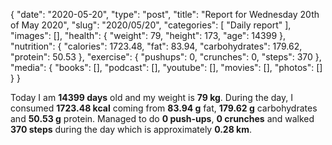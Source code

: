 {
    "date": "2020-05-20",
    "type": "post",
    "title": "Report for Wednesday 20th of May 2020",
    "slug": "2020\/05\/20",
    "categories": [
        "Daily report"
    ],
    "images": [],
    "health": {
        "weight": 79,
        "height": 173,
        "age": 14399
    },
    "nutrition": {
        "calories": 1723.48,
        "fat": 83.94,
        "carbohydrates": 179.62,
        "protein": 50.53
    },
    "exercise": {
        "pushups": 0,
        "crunches": 0,
        "steps": 370
    },
    "media": {
        "books": [],
        "podcast": [],
        "youtube": [],
        "movies": [],
        "photos": []
    }
}

Today I am <strong>14399 days</strong> old and my weight is <strong>79 kg</strong>. During the day, I consumed <strong>1723.48 kcal</strong> coming from <strong>83.94 g</strong> fat, <strong>179.62 g</strong> carbohydrates and <strong>50.53 g</strong> protein. Managed to do <strong>0 push-ups</strong>, <strong>0 crunches</strong> and walked <strong>370 steps</strong> during the day which is approximately <strong>0.28 km</strong>.